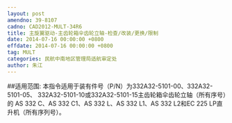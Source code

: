 ```yaml
---
layout: post
amendno: 39-8107
cadno: CAD2012-MULT-34R6
title: 主旋翼驱动-主齿轮箱伞齿轮立轴-检查/改装/更换/限制
date: 2014-07-16 00:00:00 +0800
effdate: 2014-07-16 00:00:00 +0800
tag: MULT
categories: 民航中南地区管理局适航审定处
author: 朱江
---
```


##适用范围:
本指令适用于装有件号（P/N）为332A32-5101-00、332A32-5101-05、 332A32-5101-10或332A32-5101-15主齿轮箱伞齿轮立轴（所有序号）的 AS 332 C、AS 332 C1、AS 332 L、AS 332 L1、AS 332 L2和EC 225 LP直升机（所有序列号）。

